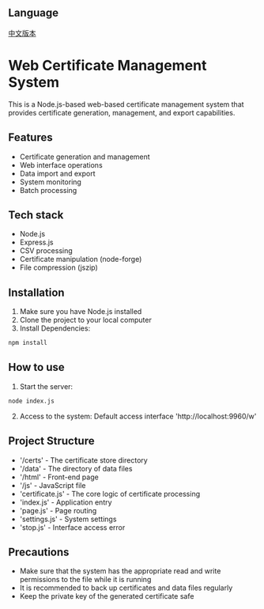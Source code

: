 ## Language
[中文版本](README.md)

# Web Certificate Management System

This is a Node.js-based web-based certificate management system that provides certificate generation, management, and export capabilities.

## Features

- Certificate generation and management
- Web interface operations
- Data import and export
- System monitoring
- Batch processing

## Tech stack

- Node.js
- Express.js
- CSV processing
- Certificate manipulation (node-forge)
- File compression (jszip)

## Installation

1. Make sure you have Node.js installed
2. Clone the project to your local computer
3. Install Dependencies:
```bash
npm install
```

## How to use

1. Start the server:
```bash
node index.js
```

2. Access to the system:
Default access interface 'http://localhost:9960/w'

## Project Structure

- '/certs' - The certificate store directory
- '/data' - The directory of data files
- '/html' - Front-end page
- '/js' - JavaScript file
- 'certificate.js' - The core logic of certificate processing
- 'index.js' - Application entry
- 'page.js' - Page routing
- 'settings.js' - System settings
- 'stop.js' - Interface access error

## Precautions

- Make sure that the system has the appropriate read and write permissions to the file while it is running
- It is recommended to back up certificates and data files regularly
- Keep the private key of the generated certificate safe


